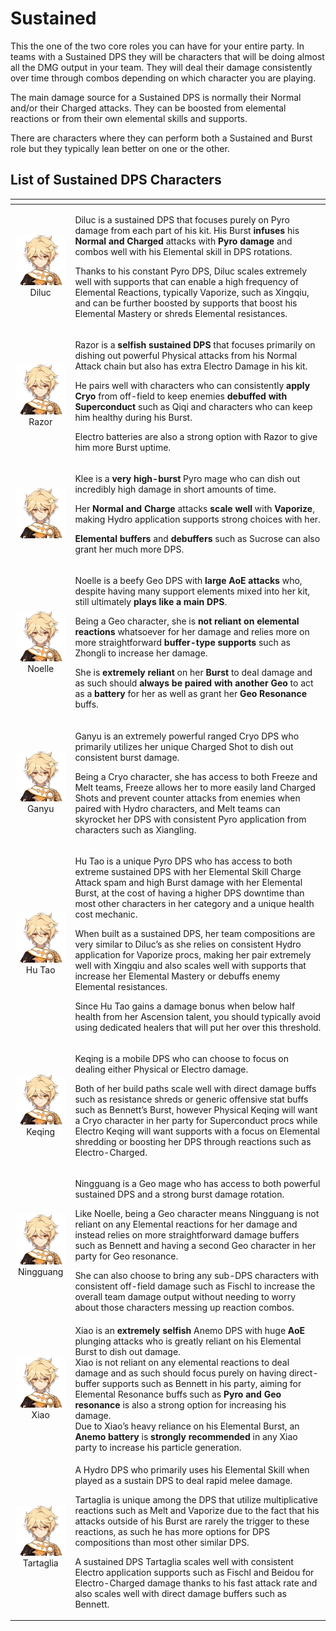 # Sustained

This the one of the two core roles you can have for your entire party. In teams with a Sustained DPS they will be characters that will be doing almost all the DMG output in your team. They will deal their damage consistently over time through combos depending on which character you are playing.

The main damage source for a Sustained DPS is normally their Normal and/or their Charged attacks. They can be boosted from elemental reactions or from their own elemental skills and supports.

There are characters where they can perform both a Sustained and Burst role but they typically lean better on one or the other.

## List of Sustained DPS Characters

<table>
  <thead>
    <tr>
      <th style="text-align:center"></th>
      <th style="text-align:left"></th>
    </tr>
  </thead>
  <tbody>
    <tr>
      <td style="text-align:center">
        <img src="../../.gitbook/assets/ui_avataricon_aether.png" alt/>
        <br />Diluc</td>
      <td style="text-align:left">
        <p>Diluc is a sustained DPS that focuses purely on Pyro damage from each
          part of his kit. His Burst <b>infuses</b> his <b>Normal and Charged</b> attacks
          with <b>Pyro damage</b> and combos well with his Elemental skill in DPS rotations.</p>
        <p>Thanks to his constant Pyro DPS, Diluc scales extremely well with supports
          that can enable a high frequency of Elemental Reactions, typically Vaporize,
          such as Xingqiu, and can be further boosted by supports that boost his
          Elemental Mastery or shreds Elemental resistances.</p>
      </td>
    </tr>
    <tr>
      <td style="text-align:center">
        <img src="../../.gitbook/assets/ui_avataricon_aether.png" alt/>
        <br />Razor</td>
      <td style="text-align:left">
        <p>Razor is a <b>selfish sustained DPS</b> that focuses primarily on dishing
          out powerful Physical attacks from his Normal Attack chain but also has
          extra Electro Damage in his kit.</p>
        <p>He pairs well with characters who can consistently <b>apply Cryo</b> from
          off-field to keep enemies <b>debuffed with Superconduct</b> such as Qiqi
          and characters who can keep him healthy during his Burst.</p>
        <p>Electro batteries are also a strong option with Razor to give him more
          Burst uptime.</p>
      </td>
    </tr>
    <tr>
      <td style="text-align:center">
        <img src="../../.gitbook/assets/ui_avataricon_aether.png" alt/>
      </td>
      <td style="text-align:left">
        <p>Klee is a <b>very high-burst</b> Pyro mage who can dish out incredibly high
          damage in short amounts of time.</p>
        <p>Her <b>Normal and Charge</b> attacks <b>scale well</b> with <b>Vaporize</b>,
          making Hydro application supports strong choices with her.</p>
        <p><b>Elemental</b>  <b>buffers</b> and <b>debuffers</b> such as Sucrose can also
          grant her much more DPS.</p>
      </td>
    </tr>
    <tr>
      <td style="text-align:center">
        <img src="../../.gitbook/assets/ui_avataricon_aether.png" alt/>Noelle</td>
      <td style="text-align:left">
        <p>Noelle is a beefy Geo DPS with <b>large AoE attacks</b> who, despite having
          many support elements mixed into her kit, still ultimately <b>plays like a main DPS</b>.</p>
        <p>Being a Geo character, she is <b>not reliant on elemental reactions</b> whatsoever
          for her damage and relies more on more straightforward <b>buffer-type supports</b> such
          as Zhongli to increase her damage.</p>
        <p>She is <b>extremely reliant</b> on her <b>Burst</b> to deal damage and as
          such should <b>always be paired with another Geo</b> to act as a <b>battery</b> for
          her as well as grant her <b>Geo Resonance</b> buffs.</p>
      </td>
    </tr>
    <tr>
      <td style="text-align:center">
        <img src="../../.gitbook/assets/ui_avataricon_aether.png" alt/>Ganyu</td>
      <td style="text-align:left">
        <p>Ganyu is an extremely powerful ranged Cryo DPS who primarily utilizes
          her unique Charged Shot to dish out consistent burst damage.</p>
        <p>Being a Cryo character, she has access to both Freeze and Melt teams,
          Freeze allows her to more easily land Charged Shots and prevent counter
          attacks from enemies when paired with Hydro characters, and Melt teams
          can skyrocket her DPS with consistent Pyro application from characters
          such as Xiangling.</p>
      </td>
    </tr>
    <tr>
      <td style="text-align:center">
        <img src="../../.gitbook/assets/ui_avataricon_aether.png" alt/>Hu Tao</td>
      <td style="text-align:left">
        <p>Hu Tao is a unique Pyro DPS who has access to both extreme sustained DPS
          with her Elemental Skill Charge Attack spam and high Burst damage with
          her Elemental Burst, at the cost of having a higher DPS downtime than most
          other characters in her category and a unique health cost mechanic.</p>
        <p>When built as a sustained DPS, her team compositions are very similar
          to Diluc&#x2019;s as she relies on consistent Hydro application for Vaporize
          procs, making her pair extremely well with Xingqiu and also scales well
          with supports that increase her Elemental Mastery or debuffs enemy Elemental
          resistances.</p>
        <p>Since Hu Tao gains a damage bonus when below half health from her Ascension
          talent, you should typically avoid using dedicated healers that will put
          her over this threshold.</p>
      </td>
    </tr>
    <tr>
      <td style="text-align:center">
        <img src="../../.gitbook/assets/ui_avataricon_aether.png" alt/>Keqing</td>
      <td style="text-align:left">
        <p>Keqing is a mobile DPS who can choose to focus on dealing either Physical
          or Electro damage.</p>
        <p>Both of her build paths scale well with direct damage buffs such as resistance
          shreds or generic offensive stat buffs such as Bennett&#x2019;s Burst,
          however Physical Keqing will want a Cryo character in her party for Superconduct
          procs while Electro Keqing will want supports with a focus on Elemental
          shredding or boosting her DPS through reactions such as Electro-Charged.</p>
      </td>
    </tr>
    <tr>
      <td style="text-align:center">
        <img src="../../.gitbook/assets/ui_avataricon_aether.png" alt/>Ningguang</td>
      <td style="text-align:left">
        <p>Ningguang is a Geo mage who has access to both powerful sustained DPS
          and a strong burst damage rotation.</p>
        <p>Like Noelle, being a Geo character means Ningguang is not reliant on any
          Elemental reactions for her damage and instead relies on more straightforward
          damage buffers such as Bennett and having a second Geo character in her
          party for Geo resonance.</p>
        <p>She can also choose to bring any sub-DPS characters with consistent off-field
          damage such as Fischl to increase the overall team damage output without
          needing to worry about those characters messing up reaction combos.</p>
      </td>
    </tr>
    <tr>
      <td style="text-align:center">
        <img src="../../.gitbook/assets/ui_avataricon_aether.png" alt/>Xiao</td>
      <td style="text-align:left">Xiao is an <b>extremely selfish</b> Anemo DPS with huge <b>AoE</b> plunging
        attacks who is greatly reliant on his Elemental Burst to dish out damage.
        <br
        />Xiao is not reliant on any elemental reactions to deal damage and as such
        should focus purely on having direct-buffer supports such as Bennett in
        his party, aiming for Elemental Resonance buffs such as <b>Pyro and Geo resonance</b> is
        also a strong option for increasing his damage.
        <br />Due to Xiao&#x2019;s heavy reliance on his Elemental Burst, an <b>Anemo battery</b> is <b>strongly recommended</b> in
        any Xiao party to increase his particle generation.</td>
    </tr>
    <tr>
      <td style="text-align:center">
        <img src="../../.gitbook/assets/ui_avataricon_aether.png" alt/>Tartaglia</td>
      <td style="text-align:left">
        <p>A Hydro DPS who primarily uses his Elemental Skill when played as a sustain
          DPS to deal rapid melee damage.</p>
        <p>Tartaglia is unique among the DPS that utilize multiplicative reactions
          such as Melt and Vaporize due to the fact that his attacks outside of his
          Burst are rarely the trigger to these reactions, as such he has more options
          for DPS compositions than most other similar DPS.</p>
        <p>A sustained DPS Tartaglia scales well with consistent Electro application
          supports such as Fischl and Beidou for Electro-Charged damage thanks to
          his fast attack rate and also scales well with direct damage buffers such
          as Bennett.</p>
      </td>
    </tr>
  </tbody>
</table>



